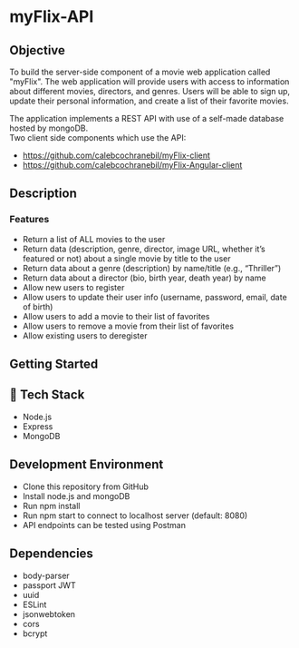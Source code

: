 # myFlix-API

## Objective

To build the server-side component of a movie web application called "myFlix".
The web application will provide users with access to information about different movies, directors, and genres.
Users will be able to sign up, update their personal information, and create a list of their favorite movies.

The application implements a REST API with use of a self-made database hosted by mongoDB.\
Two client side components which use the API:

-   https://github.com/calebcochranebil/myFlix-client
-   https://github.com/calebcochranebil/myFlix-Angular-client

## Description

### Features

-   Return a list of ALL movies to the user
-   Return data (description, genre, director, image URL, whether it’s featured or not) about a single movie by title to the user
-   Return data about a genre (description) by name/title (e.g., “Thriller”)
-   Return data about a director (bio, birth year, death year) by name
-   Allow new users to register
-   Allow users to update their user info (username, password, email, date of birth)
-   Allow users to add a movie to their list of favorites
-   Allow users to remove a movie from their list of favorites
-   Allow existing users to deregister

## Getting Started

## 🚀 Tech Stack

-   Node.js
-   Express
-   MongoDB

## Development Environment

-   Clone this repository from GitHub
-   Install node.js and mongoDB
-   Run npm install
-   Run npm start to connect to localhost server (default: 8080)
-   API endpoints can be tested using Postman

## Dependencies

-   body-parser
-   passport JWT
-   uuid
-   ESLint
-   jsonwebtoken
-   cors
-   bcrypt
